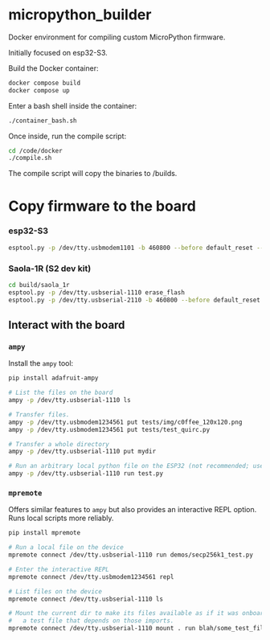 # micropython_builder

Docker environment for compiling custom MicroPython firmware.

Initially focused on esp32-S3.


Build the Docker container:
```bash
docker compose build
docker compose up
```

Enter a bash shell inside the container:
```bash
./container_bash.sh
```

Once inside, run the compile script:
```bash
cd /code/docker
./compile.sh
```

The compile script will copy the binaries to /builds.


# Copy firmware to the board
### esp32-S3
```bash
esptool.py -p /dev/tty.usbmodem1101 -b 460800 --before default_reset --chip esp32s3  write_flash --flash_mode dio --flash_size 8MB --flash_freq 80m 0x0 builds/ESP32_GENERIC_S3/bootloader.bin 0x8000 builds/ESP32_GENERIC_S3/partition-table.bin 0x10000 builds/ESP32_GENERIC_S3/micropython.bin
```

### Saola-1R (S2 dev kit)
```bash
cd build/saola_1r
esptool.py -p /dev/tty.usbserial-1110 erase_flash
esptool.py -p /dev/tty.usbserial-2110 -b 460800 --before default_reset --chip esp32s2  write_flash --flash_mode dio --flash_size detect --flash_freq 80m 0x1000 builds/SAOLA_1R/bootloader.bin 0x8000 builds/SAOLA_1R/partition-table.bin 0x10000 builds/SAOLA_1R/micropython.bin
```



## Interact with the board

### `ampy`
Install the `ampy` tool:
```bash
pip install adafruit-ampy
```

```bash
# List the files on the board
ampy -p /dev/tty.usbserial-1110 ls

# Transfer files.
ampy -p /dev/tty.usbmodem1234561 put tests/img/c0ffee_120x120.png
ampy -p /dev/tty.usbmodem1234561 put tests/test_quirc.py

# Transfer a whole directory
ampy -p /dev/tty.usbserial-1110 put mydir

# Run an arbitrary local python file on the ESP32 (not recommended; use mpremote -- see below)
ampy -p /dev/tty.usbserial-1110 run test.py
```


### `mpremote`
Offers similar features to `ampy` but also provides an interactive REPL option. Runs local scripts more reliably.

```bash
pip install mpremote
```

```bash
# Run a local file on the device
mpremote connect /dev/tty.usbserial-1110 run demos/secp256k1_test.py

# Enter the interactive REPL
mpremote connect /dev/tty.usbmodem1234561 repl

# List files on the device
mpremote connect /dev/tty.usbserial-1110 ls

# Mount the current dir to make its files available as if it was onboard, then run
#   a test file that depends on those imports.
mpremote connect /dev/tty.usbserial-1110 mount . run blah/some_test_file.py

```

